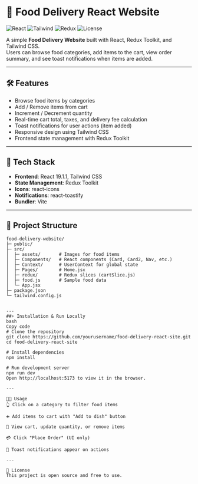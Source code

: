 # 🍔 Food Delivery React Website

![React](https://img.shields.io/badge/React-19.1.1-blue)
![Tailwind](https://img.shields.io/badge/TailwindCSS-3.3.2-green)
![Redux](https://img.shields.io/badge/ReduxToolkit-2.9.0-purple)
![License](https://img.shields.io/badge/License-MIT-yellow)

A simple **Food Delivery Website** built with React, Redux Toolkit, and Tailwind CSS.  
Users can browse food categories, add items to the cart, view order summary, and see toast notifications when items are added.

---

## 🛠 Features

- Browse food items by categories
- Add / Remove items from cart
- Increment / Decrement quantity
- Real-time cart total, taxes, and delivery fee calculation
- Toast notifications for user actions (item added)
- Responsive design using Tailwind CSS
- Frontend state management with Redux Toolkit

---

## 🧰 Tech Stack

- **Frontend**: React 19.1.1, Tailwind CSS  
- **State Management**: Redux Toolkit  
- **Icons**: react-icons  
- **Notifications**: react-toastify  
- **Bundler**: Vite  

---

## 📁 Project Structure

```text
food-delivery-website/
├─ public/
├─ src/
│  ├─ assets/       # Images for food items
│  ├─ Components/   # React components (Card, Card2, Nav, etc.)
│  ├─ Context/      # UserContext for global state
│  ├─ Pages/        # Home.jsx
│  ├─ redux/        # Redux slices (cartSlice.js)
│  ├─ food.js       # Sample food data
│  └─ App.jsx
├─ package.json
└─ tailwind.config.js


---
##⚡ Installation & Run Locally
bash
Copy code
# Clone the repository
git clone https://github.com/yourusername/food-delivery-react-site.git
cd food-delivery-react-site

# Install dependencies
npm install

# Run development server
npm run dev
Open http://localhost:5173 to view it in the browser.

---

👨‍💻 Usage
👆 Click on a category to filter food items

➕ Add items to cart with "Add to dish" button

🛒 View cart, update quantity, or remove items

💳 Click "Place Order" (UI only)

🔔 Toast notifications appear on actions

---

📜 License
This project is open source and free to use.
